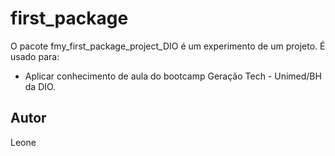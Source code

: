 # first_package

O pacote fmy_first_package_project_DIO é um experimento de um projeto. É usado para:
 - Aplicar conhecimento de aula do bootcamp Geração Tech - Unimed/BH da DIO.

   


## Autor
Leone
